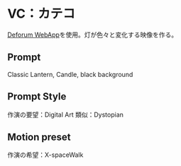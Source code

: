 # VC：カテコ

[Deforum WebApp](https://deforum.studio/)を使用。灯が色々と変化する映像を作る。

## Prompt
Classic Lantern, Candle, black background

## Prompt Style
作演の要望：Digital Art
類似：Dystopian


## Motion preset
作演の希望：X-spaceWalk